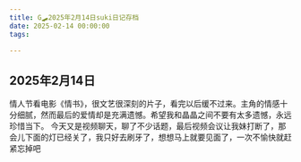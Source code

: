 ```yaml
---
title: G🛹2025年2月14日suki日记存档
date: 2025-02-14 00:00:00
tags:

---
```


## 2025年2月14日
情人节看电影《情书》，很文艺很深刻的片子，看完以后缓不过来。主角的情感十分细腻，然而最后的爱情却是充满遗憾。希望我和晶晶之间不要有太多遗憾，永远珍惜当下。
今天又是视频聊天，聊了不少话题，最后视频会议让我妹打断了，那会儿下面的灯已经关了，我只好去刷牙了，想想马上就要见面了，一次不愉快就赶紧忘掉吧